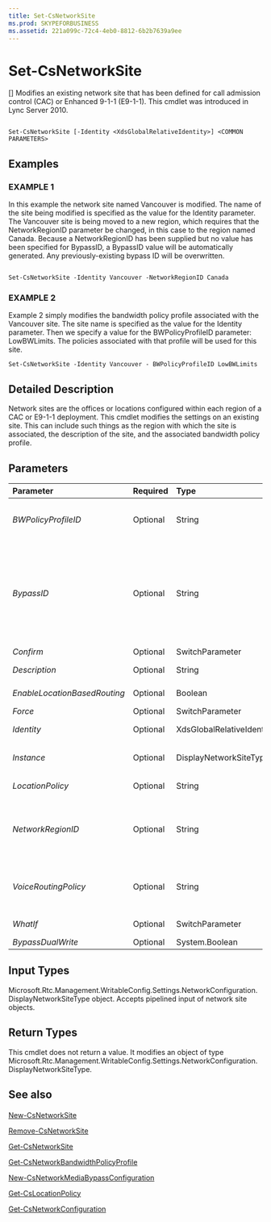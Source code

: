 ```yaml
---
title: Set-CsNetworkSite
ms.prod: SKYPEFORBUSINESS
ms.assetid: 221a099c-72c4-4eb0-8812-6b2b7639a9ee
---
```



# Set-CsNetworkSite
[]
Modifies an existing network site that has been defined for call admission control (CAC) or Enhanced 9-1-1 (E9-1-1). This cmdlet was introduced in Lync Server 2010.
  
    
    


```

Set-CsNetworkSite [-Identity <XdsGlobalRelativeIdentity>] <COMMON PARAMETERS>

```


## Examples


  
    
    

### EXAMPLE 1

In this example the network site named Vancouver is modified. The name of the site being modified is specified as the value for the Identity parameter. The Vancouver site is being moved to a new region, which requires that the NetworkRegionID parameter be changed, in this case to the region named Canada. Because a NetworkRegionID has been supplied but no value has been specified for BypassID, a BypassID value will be automatically generated. Any previously-existing bypass ID will be overwritten.
  
    
    

```

Set-CsNetworkSite -Identity Vancouver -NetworkRegionID Canada
```


### EXAMPLE 2

Example 2 simply modifies the bandwidth policy profile associated with the Vancouver site. The site name is specified as the value for the Identity parameter. Then we specify a value for the BWPolicyProfileID parameter: LowBWLimits. The policies associated with that profile will be used for this site.
  
    
    

```
Set-CsNetworkSite -Identity Vancouver - BWPolicyProfileID LowBWLimits
```


## Detailed Description

Network sites are the offices or locations configured within each region of a CAC or E9-1-1 deployment. This cmdlet modifies the settings on an existing site. This can include such things as the region with which the site is associated, the description of the site, and the associated bandwidth policy profile.
  
    
    

## Parameters



|**Parameter**|**Required**|**Type**|**Description**|
|:-----|:-----|:-----|:-----|
| _BWPolicyProfileID_ <br/> |Optional  <br/> |String  <br/> |The Identity of the bandwidth policy profile that will define the limitations for this site. You can retrieve a list of available profiles by calling the **Get-CsNetworkBandwidthPolicyProfile** cmdlet. <br/> If you specify a value for this parameter, you must also specify a value for the NetworkRegionID parameter.  <br/> |
| _BypassID_ <br/> |Optional  <br/> |String  <br/> |A globally unique identifier (GUID). This GUID is used to map network sites to media bypass settings within a CAC or E9-1-1 network configuration. (Use this BypassID value in the call to the **New-CsNetworkMediaBypassConfiguration** cmdlet.) <br/> If you specify a value for this parameter you must also specify a value for the NetworkRegionID parameter. If you do not specify a value for this parameter but you do specify a NetworkRegionID, a BypassID will be automatically generated.  <br/> If you explicitly specify a value, it must be in the format of a GUID (for example, 3b24a047-dce6-48b2-9f20-9fbff17ed62a). We recommend that you supply a value for NetworkRegionID and allow the BypassID value to be auto-generated. If you manually enter a value, you will receive a confirmation prompt to verify that you don't want the value to be auto-generated.  <br/> |
| _Confirm_ <br/> |Optional  <br/> |SwitchParameter  <br/> |Prompts you for confirmation before executing the command.  <br/> |
| _Description_ <br/> |Optional  <br/> |String  <br/> |A string that describes the site. This parameter can be used to provide a more descriptive explanation of what the site is for or where it is than can be expressed by the Identity alone.  <br/> |
| _EnableLocationBasedRouting_ <br/> |Optional  <br/> |Boolean  <br/> |When set to True, voice routing will be managed by taking into account the location of both the user placing the call and the user receiving the call. The default value is False.  <br/> |
| _Force_ <br/> |Optional  <br/> |SwitchParameter  <br/> |Suppresses any confirmation prompts that would otherwise be displayed before making changes.  <br/> |
| _Identity_ <br/> |Optional  <br/> |XdsGlobalRelativeIdentity  <br/> |The unique identifier of the network site you want to modify. Sites are created only at the global scope, so you do not need to specify a scope. Instead, you need to specify only the network site ID.  <br/> |
| _Instance_ <br/> |Optional  <br/> |DisplayNetworkSiteType  <br/> |A reference to a network site object (an object of type Microsoft.Rtc.Management.WritableConfig.Settings.NetworkConfiguration.DisplayNetworkSiteType). This object can be retrieved by calling the **Get-CsNetworkSite** cmdlet. <br/> |
| _LocationPolicy_ <br/> |Optional  <br/> |String  <br/> |The name of the location policy associated with this site. The location policy assigns specific E9-1-1 settings to the site. To retrieve a list of location policies, call the **Get-CsLocationPolicy** cmdlet. <br/> |
| _NetworkRegionID_ <br/> |Optional  <br/> |String  <br/> |The Identity of the network region that this site is associated with. This parameter must contain a value if you want to provide a BypassID (either through auto-generation or manually), or if the EnableBandwidthPolicyCheck property of the network configuration is True. You can retrieve the network configuration settings by calling the **Get-CsNetworkConfiguration** cmdlet. <br/> If a BypassID exists on this site already and you don't specify a value for the BypassID parameter, the existing BypassID will be overwritten by an auto-generated BypassID.  <br/> |
| _VoiceRoutingPolicy_ <br/> |Optional  <br/> |String  <br/> |Per-user voice routing policy to be assigned to the site. For example:  <br/>  `-VoiceRoutingPolicy "RedmondVoiceRouting"` <br/> Note that you must specify a per-user policy; global and/or site policies cannot be assigned to a site using the VoiceRoutingPolicy parameter.  <br/> This parameter was introduced in the February, 2013 release of Lync Server 2013.  <br/> |
| _WhatIf_ <br/> |Optional  <br/> |SwitchParameter  <br/> |Describes what would happen if you executed the command without actually executing the command.  <br/> |
| _BypassDualWrite_ <br/> |Optional  <br/> |System.Boolean  <br/> |PARAMVALUE: $true | $false  <br/> |
   

## Input Types

Microsoft.Rtc.Management.WritableConfig.Settings.NetworkConfiguration.DisplayNetworkSiteType object. Accepts pipelined input of network site objects.
  
    
    

## Return Types

This cmdlet does not return a value. It modifies an object of type Microsoft.Rtc.Management.WritableConfig.Settings.NetworkConfiguration.DisplayNetworkSiteType.
  
    
    

## See also


#### 


  
    
    
 [New-CsNetworkSite](new-csnetworksite.md)
  
    
    
 [Remove-CsNetworkSite](remove-csnetworksite.md)
  
    
    
 [Get-CsNetworkSite](get-csnetworksite.md)
  
    
    
 [Get-CsNetworkBandwidthPolicyProfile](get-csnetworkbandwidthpolicyprofile.md)
  
    
    
 [New-CsNetworkMediaBypassConfiguration](new-csnetworkmediabypassconfiguration.md)
  
    
    
 [Get-CsLocationPolicy](get-cslocationpolicy.md)
  
    
    
 [Get-CsNetworkConfiguration](get-csnetworkconfiguration.md)
